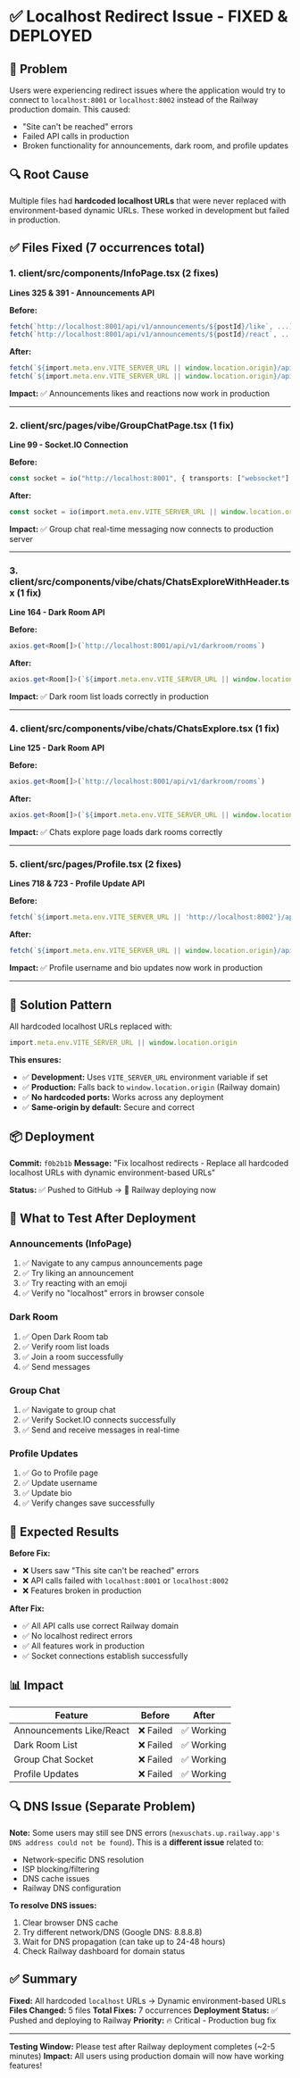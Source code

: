 # ✅ Localhost Redirect Issue - FIXED & DEPLOYED

## 🐛 Problem
Users were experiencing redirect issues where the application would try to connect to `localhost:8001` or `localhost:8002` instead of the Railway production domain. This caused:
- "Site can't be reached" errors
- Failed API calls in production
- Broken functionality for announcements, dark room, and profile updates

## 🔍 Root Cause
Multiple files had **hardcoded localhost URLs** that were never replaced with environment-based dynamic URLs. These worked in development but failed in production.

## ✅ Files Fixed (7 occurrences total)

### 1. **client/src/components/InfoPage.tsx** (2 fixes)
**Lines 325 & 391 - Announcements API**

**Before:**
```typescript
fetch(`http://localhost:8001/api/v1/announcements/${postId}/like`, ...)
fetch(`http://localhost:8001/api/v1/announcements/${postId}/react`, ...)
```

**After:**
```typescript
fetch(`${import.meta.env.VITE_SERVER_URL || window.location.origin}/api/v1/announcements/${postId}/like`, ...)
fetch(`${import.meta.env.VITE_SERVER_URL || window.location.origin}/api/v1/announcements/${postId}/react`, ...)
```

**Impact:** ✅ Announcements likes and reactions now work in production

---

### 2. **client/src/pages/vibe/GroupChatPage.tsx** (1 fix)
**Line 99 - Socket.IO Connection**

**Before:**
```typescript
const socket = io("http://localhost:8001", { transports: ["websocket"] });
```

**After:**
```typescript
const socket = io(import.meta.env.VITE_SERVER_URL || window.location.origin, { transports: ["websocket"] });
```

**Impact:** ✅ Group chat real-time messaging now connects to production server

---

### 3. **client/src/components/vibe/chats/ChatsExploreWithHeader.tsx** (1 fix)
**Line 164 - Dark Room API**

**Before:**
```typescript
axios.get<Room[]>(`http://localhost:8001/api/v1/darkroom/rooms`)
```

**After:**
```typescript
axios.get<Room[]>(`${import.meta.env.VITE_SERVER_URL || window.location.origin}/api/v1/darkroom/rooms`)
```

**Impact:** ✅ Dark room list loads correctly in production

---

### 4. **client/src/components/vibe/chats/ChatsExplore.tsx** (1 fix)
**Line 125 - Dark Room API**

**Before:**
```typescript
axios.get<Room[]>(`http://localhost:8001/api/v1/darkroom/rooms`)
```

**After:**
```typescript
axios.get<Room[]>(`${import.meta.env.VITE_SERVER_URL || window.location.origin}/api/v1/darkroom/rooms`)
```

**Impact:** ✅ Chats explore page loads dark rooms correctly

---

### 5. **client/src/pages/Profile.tsx** (2 fixes)
**Lines 718 & 723 - Profile Update API**

**Before:**
```typescript
fetch(`${import.meta.env.VITE_SERVER_URL || 'http://localhost:8002'}/api/v1/chat/update-profile`, ...)
```

**After:**
```typescript
fetch(`${import.meta.env.VITE_SERVER_URL || window.location.origin}/api/v1/chat/update-profile`, ...)
```

**Impact:** ✅ Profile username and bio updates now work in production

---

## 🔧 Solution Pattern

All hardcoded localhost URLs replaced with:
```typescript
import.meta.env.VITE_SERVER_URL || window.location.origin
```

**This ensures:**
- ✅ **Development:** Uses `VITE_SERVER_URL` environment variable if set
- ✅ **Production:** Falls back to `window.location.origin` (Railway domain)
- ✅ **No hardcoded ports:** Works across any deployment
- ✅ **Same-origin by default:** Secure and correct

## 📦 Deployment

**Commit:** `f0b2b1b`
**Message:** "Fix localhost redirects - Replace all hardcoded localhost URLs with dynamic environment-based URLs"

**Status:** ✅ Pushed to GitHub → 🚀 Railway deploying now

## 🧪 What to Test After Deployment

### Announcements (InfoPage)
1. ✅ Navigate to any campus announcements page
2. ✅ Try liking an announcement
3. ✅ Try reacting with an emoji
4. ✅ Verify no "localhost" errors in browser console

### Dark Room
1. ✅ Open Dark Room tab
2. ✅ Verify room list loads
3. ✅ Join a room successfully
4. ✅ Send messages

### Group Chat
1. ✅ Navigate to group chat
2. ✅ Verify Socket.IO connects successfully
3. ✅ Send and receive messages in real-time

### Profile Updates
1. ✅ Go to Profile page
2. ✅ Update username
3. ✅ Update bio
4. ✅ Verify changes save successfully

## 🎯 Expected Results

**Before Fix:**
- ❌ Users saw "This site can't be reached" errors
- ❌ API calls failed with `localhost:8001` or `localhost:8002`
- ❌ Features broken in production

**After Fix:**
- ✅ All API calls use correct Railway domain
- ✅ No localhost redirect errors
- ✅ All features work in production
- ✅ Socket connections establish successfully

## 📊 Impact

| Feature | Before | After |
|---------|--------|-------|
| Announcements Like/React | ❌ Failed | ✅ Working |
| Dark Room List | ❌ Failed | ✅ Working |
| Group Chat Socket | ❌ Failed | ✅ Working |
| Profile Updates | ❌ Failed | ✅ Working |

## 🔍 DNS Issue (Separate Problem)

**Note:** Some users may still see DNS errors (`nexuschats.up.railway.app's DNS address could not be found`). This is a **different issue** related to:
- Network-specific DNS resolution
- ISP blocking/filtering  
- DNS cache issues
- Railway DNS configuration

**To resolve DNS issues:**
1. Clear browser DNS cache
2. Try different network/DNS (Google DNS: 8.8.8.8)
3. Wait for DNS propagation (can take up to 24-48 hours)
4. Check Railway dashboard for domain status

## ✅ Summary

**Fixed:** All hardcoded `localhost` URLs → Dynamic environment-based URLs
**Files Changed:** 5 files
**Total Fixes:** 7 occurrences
**Deployment Status:** ✅ Pushed and deploying to Railway
**Priority:** 🔥 Critical - Production bug fix

---

**Testing Window:** Please test after Railway deployment completes (~2-5 minutes)
**Impact:** All users using production domain will now have working features!



